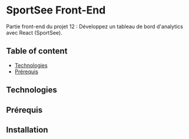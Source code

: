 # SportSee Front-End

Partie front-end du projet 12 : Développez un tableau de bord d'analytics avec React (SportSee).

## Table of content
* [Technologies](#technologies)
* [Prérequis](#Prérequis)

## Technologies



## Prérequis

## Installation 
